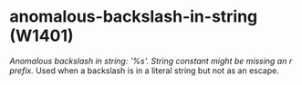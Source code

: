 # anomalous-backslash-in-string (W1401)

*Anomalous backslash in string: '%s'. String constant might be missing
an r prefix.* Used when a backslash is in a literal string but not as an
escape.
